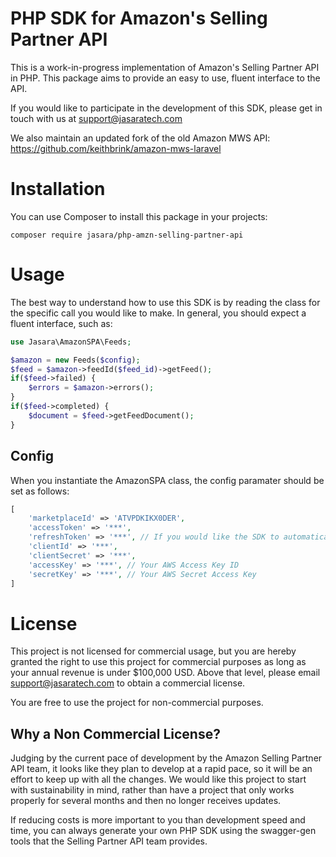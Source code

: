 # PHP SDK for Amazon's Selling Partner API

This is a work-in-progress implementation of Amazon's Selling Partner API in PHP. This package aims to provide an easy to use, fluent interface to the API. 

If you would like to participate in the development of this SDK, please get in touch with us at support@jasaratech.com

We also maintain an updated fork of the old Amazon MWS API: https://github.com/keithbrink/amazon-mws-laravel

# Installation

You can use Composer to install this package in your projects:

`composer require jasara/php-amzn-selling-partner-api`

# Usage

The best way to understand how to use this SDK is by reading the class for the specific call you would like to make. In general, you should expect a fluent interface, such as:

```php
use Jasara\AmazonSPA\Feeds;

$amazon = new Feeds($config);
$feed = $amazon->feedId($feed_id)->getFeed();
if($feed->failed) {
    $errors = $amazon->errors();
}
if($feed->completed) {
    $document = $feed->getFeedDocument();
}
```

## Config

When you instantiate the AmazonSPA class, the config paramater should be set as follows:

```php
[
    'marketplaceId' => 'ATVPDKIKX0DER',
    'accessToken' => '***', 
    'refreshToken' => '***', // If you would like the SDK to automatically fetch a new access token if necessary
    'clientId' => '***',
    'clientSecret' => '***',
    'accessKey' => '***', // Your AWS Access Key ID
    'secretKey' => '***', // Your AWS Secret Access Key
]
```

# License

This project is not licensed for commercial usage, but you are hereby granted the right to use this project for commercial purposes as long as your annual revenue is under $100,000 USD. Above that level, please email support@jasaratech.com to obtain a commercial license.

You are free to use the project for non-commercial purposes. 

## Why a Non Commercial License?

Judging by the current pace of development by the Amazon Selling Partner API team, it looks like they plan to develop at a rapid pace, so it will be an effort to keep up with all the changes. We would like this project to start with sustainability in mind, rather than have a project that only works properly for several months and then no longer receives updates.

If reducing costs is more important to you than development speed and time, you can always generate your own PHP SDK using the swagger-gen tools that the Selling Partner API team provides.